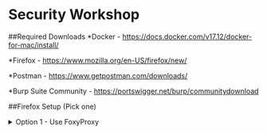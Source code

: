 # Security Workshop

##Required Downloads
*Docker - https://docs.docker.com/v17.12/docker-for-mac/install/

*Firefox - https://www.mozilla.org/en-US/firefox/new/

*Postman - https://www.getpostman.com/downloads/

*Burp Suite Community - https://portswigger.net/burp/communitydownload

##Firefox Setup
(Pick one)


<details><summary>Option 1 - Use FoxyProxy</summary>
<p>

#### yes, even hidden code blocks!

```python
print("hello world!")
```
thanks!
</p>
</details>
